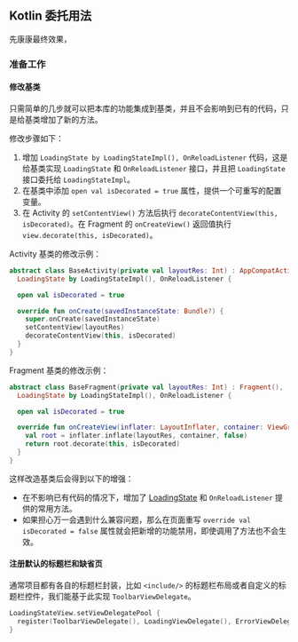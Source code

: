 ## Kotlin 委托用法

先康康最终效果，

### 准备工作

#### 修改基类

只需简单的几步就可以把本库的功能集成到基类，并且不会影响到已有的代码，只是给基类增加了新的方法。

修改步骤如下：

1. 增加 `LoadingState by LoadingStateImpl(), OnReloadListener` 代码，这是给基类实现 `LoadingState` 和 `OnReloadListener` 接口，并且把 `LoadingState` 接口委托给 `LoadingStateImpl`。
2. 在基类中添加 `open val isDecorated = true` 属性，提供一个可重写的配置变量。
3. 在 Activity 的 `setContentView()` 方法后执行 `decorateContentView(this, isDecorated)`。在 Fragment 的 `onCreateView()` 返回值执行 `view.decorate(this, isDecorated)`。

Activity 基类的修改示例：

```kotlin
abstract class BaseActivity(private val layoutRes: Int) : AppCompatActivity(),
  LoadingState by LoadingStateImpl(), OnReloadListener {

  open val isDecorated = true

  override fun onCreate(savedInstanceState: Bundle?) {
    super.onCreate(savedInstanceState)
    setContentView(layoutRes)
    decorateContentView(this, isDecorated)
  }
}
```

Fragment 基类的修改示例：

```kotlin
abstract class BaseFragment(private val layoutRes: Int) : Fragment(),
  LoadingState by LoadingStateImpl(), OnReloadListener {

  open val isDecorated = true

  override fun onCreateView(inflater: LayoutInflater, container: ViewGroup?, savedInstanceState: Bundle?): View? {
    val root = inflater.inflate(layoutRes, container, false)
    return root.decorate(this, isDecorated)
  }
}
```

这样改造基类后会得到以下的增强：

- 在不影响已有代码的情况下，增加了 [LoadingState](https://github.com/DylanCaiCoding/LoadingStateView/blob/master/loadingstateview-ktx/src/main/java/com/dylanc/loadingstateview/LoadingState.kt) 和 `OnReloadListener` 提供的常用方法。
- 如果担心万一会遇到什么兼容问题，那么在页面重写 `override val isDecorated = false` 属性就会把新增的功能禁用，即使调用了方法也不会生效。

#### 注册默认的标题栏和缺省页

通常项目都有各自的标题栏封装，比如 `<include/>` 的标题栏布局或者自定义的标题栏控件，我们能基于此实现 `ToolbarViewDelegate`。

```kotlin
LoadingStateView.setViewDelegatePool {
  register(ToolbarViewDelegate(), LoadingViewDelegate(), ErrorViewDelegate())
}
```
